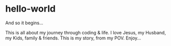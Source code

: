# hello-world
And so it begins...

This is all about my journey through coding & life. I love Jesus, my Husband, my Kids, family & friends. This is my story, from my POV. Enjoy...
